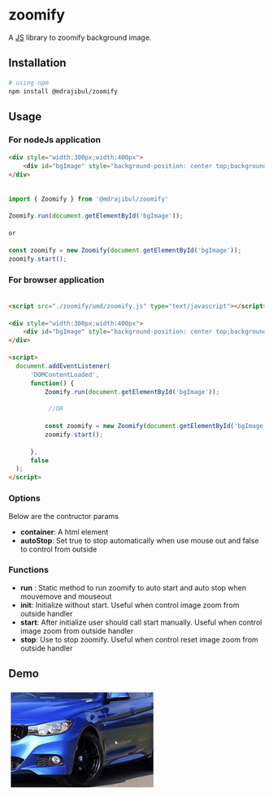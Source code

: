 
# zoomify

A [JS](https://github.com/mdrajibul/zoomify) library to zoomify background image.

## Installation

```bash
# using npm
npm install @mdrajibul/zoomify
```

## Usage

### For nodeJs application

```html
<div style="width:300px;width:400px">
    <div id="bgImage" style="background-position: center top;background-size: cover;background-image: url(https://sb.kaleidousercontent.com/800x533/fe745b9915/cars.jpg);">
</div>
```

```js

import { Zoomify } from '@mdrajibul/zoomify'

Zoomify.run(document.getElementById('bgImage'));

or 

const zoomify = new Zoomify(document.getElementById('bgImage'));
zoomify.start();

```


### For browser application

```html

<script src="./zoomify/umd/zoomify.js" type="text/javascript"></script>

<div style="width:300px;width:400px">
    <div id="bgImage" style="background-position: center top;background-size: cover;background-image: url(https://sb.kaleidousercontent.com/800x533/fe745b9915/cars.jpg);">
</div>

<script>
  document.addEventListener(
      'DOMContentLoaded',
      function() {
          Zoomify.run(document.getElementById('bgImage'));

           //OR

          const zoomify = new Zoomify(document.getElementById('bgImage'));
          zoomify.start();

      },
      false
  );
</script>

```

### Options
Below are the contructor params

<ul>
  <li><b>container</b>: A html element</li>
  <li><b>autoStop</b>: Set true to stop automatically when use mouse out and false to control from outside</li>
</ul>

### Functions

- <b>run</b> : Static method to run zoomify to auto start and auto stop when mouvemove and mouseout
- <b>init</b>: Initialize without start. Useful when control image zoom from outside handler
- <b>start</b>: After initialize user should call start manually. Useful when control image zoom from outside handler
- <b>stop</b>: Use to stop zoomify. Useful when control reset image zoom from outside handler

## Demo

!['Zoomify image'](./zoomify.gif)
